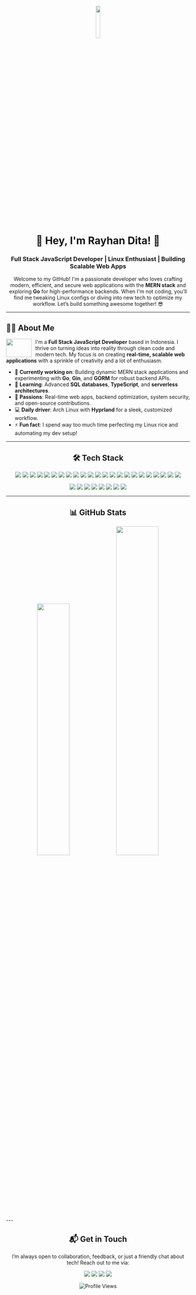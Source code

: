 <p align="center">
  <img src="https://media.tenor.com/NeJfHqkmdMIAAAAj/tux-linux-penguin.gif" width="15%" height="15%">
</p>

<h1 align="center">🚀 Hey, I'm Rayhan Dita! 🚀</h1>
<h3 align="center">Full Stack JavaScript Developer | Linux Enthusiast | Building Scalable Web Apps</h3>

<p align="center">
  Welcome to my GitHub! I'm a passionate developer who loves crafting modern, efficient, and secure web applications with the <b>MERN stack</b> and exploring <b>Go</b> for high-performance backends. When I'm not coding, you’ll find me tweaking Linux configs or diving into new tech to optimize my workflow. Let’s build something awesome together! 😎
</p>

---

<h2 align="left">👨‍💻 About Me</h2>
<p align="left">
  <img height="50" width="70" src="https://media.tenor.com/FEIo6vWVIOMAAAAi/hi.gif" align="left" style="margin-right: 10px;"/>
  I'm a <b>Full Stack JavaScript Developer</b> based in Indonesia. I thrive on turning ideas into reality through clean code and modern tech. My focus is on creating <b>real-time, scalable web applications</b> with a sprinkle of creativity and a lot of enthusiasm.
</p>

- 🔭 <b>Currently working on</b>: Building dynamic MERN stack applications and experimenting with <b>Go</b>, <b>Gin</b>, and <b>GORM</b> for robust backend APIs.  
- 🌱 <b>Learning</b>: Advanced <b>SQL databases</b>, <b>TypeScript</b>, and <b>serverless architectures</b>.  
- 🎯 <b>Passions</b>: Real-time web apps, backend optimization, system security, and open-source contributions.  
- 💻 <b>Daily driver</b>: Arch Linux with <b>Hyprland</b> for a sleek, customized workflow.  
- ⚡ <b>Fun fact</b>: I spend way too much time perfecting my Linux rice and automating my dev setup!  

---

<h2 align="center">🛠️ Tech Stack</h2>
<p align="center">
  <img src="https://img.shields.io/badge/JavaScript-%23F7DF1E.svg?style=flat-square&logo=javascript&logoColor=black">
  <img src="https://img.shields.io/badge/TypeScript-%233178C6.svg?style=flat-square&logo=typescript&logoColor=white">
  <img src="https://img.shields.io/badge/Go-%2300ADD8.svg?style=flat-square&logo=go&logoColor=white">
  <img src="https://img.shields.io/badge/Gin-%2300ADD8.svg?style=flat-square&logo=go&logoColor=white">
  <img src="https://img.shields.io/badge/GORM-%2300ADD8.svg?style=flat-square&logo=go&logoColor=white">
  <img src="https://img.shields.io/badge/React-%2361DAFB.svg?style=flat-square&logo=react&logoColor=black">
  <img src="https://img.shields.io/badge/Node.js-%23339933.svg?style=flat-square&logo=node.js&logoColor=white">
  <img src="https://img.shields.io/badge/Express.js-%23000000.svg?style=flat-square&logo=express&logoColor=white">
  <img src="https://img.shields.io/badge/MongoDB-%2347A248.svg?style=flat-square&logo=mongodb&logoColor=white">
  <img src="https://img.shields.io/badge/Prisma-%232D3748.svg?style=flat-square&logo=prisma&logoColor=white">
  <img src="https://img.shields.io/badge/PostgreSQL-%23316192.svg?style=flat-square&logo=postgresql&logoColor=white">
  <img src="https://img.shields.io/badge/MySQL-%234479A1.svg?style=flat-square&logo=mysql&logoColor=white">
  <img src="https://img.shields.io/badge/Tailwind_CSS-%2338B2AC.svg?style=flat-square&logo=tailwind-css&logoColor=white">
  <img src="https://img.shields.io/badge/Vite-%23646CFF.svg?style=flat-square&logo=vite&logoColor=white">
  <img src="https://img.shields.io/badge/Socket.io-%23010101.svg?style=flat-square&logo=socket.io&logoColor=white">
  <img src="https://img.shields.io/badge/Firebase-%23FFCA28.svg?style=flat-square&logo=firebase&logoColor=black">
  <img src="https://img.shields.io/badge/Vercel-%23000000.svg?style=flat-square&logo=vercel&logoColor=white">
  <img src="https://img.shields.io/badge/Bun-%23000000.svg?style=flat-square&logo=bun&logoColor=white">
  <img src="https://img.shields.io/badge/NPM-%23CB3837.svg?style=flat-square&logo=npm&logoColor=white">
  <img src="https://img.shields.io/badge/Postman-%23FF6C37.svg?style=flat-square&logo=postman&logoColor=white">
  <img src="https://img.shields.io/badge/Figma-%23F24E1E.svg?style=flat-square&logo=figma&logoColor=white">
  <img src="https://img.shields.io/badge/Prettier-%23F7B93E.svg?style=flat-square&logo=prettier&logoColor=black">
  <img src="https://img.shields.io/badge/Trello-%23026AA7.svg?style=flat-square&logo=trello&logoColor=white">
</p>
<p align="center">
  <img src="https://img.shields.io/badge/Arch_Linux-%231793D1.svg?style=flat-square&logo=arch-linux&logoColor=white">
  <img src="https://img.shields.io/badge/Linux_Mint-%2387CF3E.svg?style=flat-square&logo=linux-mint&logoColor=white">
  <img src="https://img.shields.io/badge/Ubuntu-%23E95420.svg?style=flat-square&logo=ubuntu&logoColor=white">
  <img src="https://img.shields.io/badge/Bash-%23121011.svg?style=flat-square&logo=gnu-bash&logoColor=white">
  <img src="https://img.shields.io/badge/Zsh-%23121011.svg?style=flat-square&logo=gnu-bash&logoColor=white">
  <img src="https://img.shields.io/badge/Lua-%232C2D72.svg?style=flat-square&logo=lua&logoColor=white">
  <img src="https://img.shields.io/badge/YAML-%23CC2927.svg?style=flat-square&logo=yaml&logoColor=white">
  <img src="https://img.shields.io/badge/Elysia.js-%2349B6E4.svg?style=flat-square">
</p>

---

<h2 align="center">📊 GitHub Stats</h2>
<p align="center">
  <img width="42%" src="https://github-readme-stats.vercel.app/api/top-langs/?username=RayhanDitaAdam&theme=chartreuse-dark&hide_border=false&include_all_commits=true&count_private=false&layout=compact">
  <img width="48%" src="https://github-readme-stats.vercel.app/api?username=RayhanDitaAdam&show_icons=true&theme=radical">
</p>
---

<h2 align="center">📬 Get in Touch</h2>
<p align="center">
  I’m always open to collaboration, feedback, or just a friendly chat about tech! Reach out to me via:
</p>
<p align="center">
  <a href="https://linkedin.com/in/rayhandita"><img src="https://img.shields.io/badge/LinkedIn-%230077B5.svg?style=flat-square&logo=linkedin&logoColor=white"></a>
  <a href="mailto:rayhandita@example.com"><img src="https://img.shields.io/badge/Email-%23D14836.svg?style=flat-square&logo=gmail&logoColor=white"></a>
  <a href="https://x.com/rayhandita"><img src="https://img.shields.io/badge/X-%23000000.svg?style=flat-square&logo=x&logoColor=white"></a>
  <a href="https://rayhandita.dev"><img src="https://img.shields.io/badge/Portfolio-%23000000.svg?style=flat-square&logo=internet-explorer&logoColor=white"></a>
</p>

<p align="center">
  <img src="https://komarev.com/ghpvc/?username=RayhanDitaAdam&style=flat-square&color=brightgreen" alt="Profile Views">
</p>
